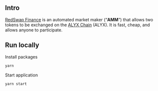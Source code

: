 
## Intro

[RedSwap Finance](https://www.redswap.exchange/) is an automated market maker (“**AMM**”) that allows two tokens to be exchanged on the [ALYX Chain](https://www.alyxscan.com/) (ALYX). It is fast, cheap, and allows anyone to participate.

## Run locally

Install packages

```js
yarn
```

Start application

```js
yarn start
```

